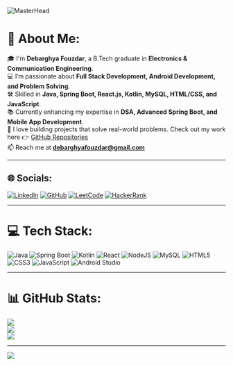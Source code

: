 ![MasterHead](https://repository-images.githubusercontent.com/588181932/e36ec678-7984-4cdd-8e4c-a3932772ff8e)

# 💫 About Me:
🎓 I'm **Debarghya Fouzdar**, a B.Tech graduate in **Electronics & Communication Engineering**.<br>
💻 I’m passionate about **Full Stack Development, Android Development, and Problem Solving**.<br>
🛠 Skilled in **Java, Spring Boot, React.js, Kotlin, MySQL, HTML/CSS, and JavaScript**.<br>
📚 Currently enhancing my expertise in **DSA, Advanced Spring Boot, and Mobile App Development**.<br>
🚀 I love building projects that solve real-world problems. Check out my work here 👉 [GitHub Repositories](https://github.com/Debarghya11)<br>
📫 Reach me at **debarghyafouzdar@gmail.com**

---

## 🌐 Socials:
[![LinkedIn](https://img.shields.io/badge/LinkedIn-%230077B5.svg?logo=linkedin&logoColor=white)](https://linkedin.com/in/debarghya-fouzdar) 
[![GitHub](https://img.shields.io/badge/GitHub-%23121011.svg?logo=github&logoColor=white)](https://github.com/Debarghya11) 
[![LeetCode](https://img.shields.io/badge/LeetCode-FFA116?logo=LeetCode&logoColor=white)](https://leetcode.com/) 
[![HackerRank](https://img.shields.io/badge/HackerRank-2EC866?logo=HackerRank&logoColor=white)](https://www.hackerrank.com/) 

---

# 💻 Tech Stack:
![Java](https://img.shields.io/badge/java-%23ED8B00.svg?style=for-the-badge&logo=java&logoColor=white) 
![Spring Boot](https://img.shields.io/badge/Spring%20Boot-%236DB33F.svg?style=for-the-badge&logo=springboot&logoColor=white) 
![Kotlin](https://img.shields.io/badge/kotlin-%230095D5.svg?style=for-the-badge&logo=kotlin&logoColor=white) 
![React](https://img.shields.io/badge/react-%2320232a.svg?style=for-the-badge&logo=react&logoColor=%2361DAFB) 
![NodeJS](https://img.shields.io/badge/node.js-6DA55F?style=for-the-badge&logo=node.js&logoColor=white) 
![MySQL](https://img.shields.io/badge/mysql-%2300f.svg?style=for-the-badge&logo=mysql&logoColor=white) 
![HTML5](https://img.shields.io/badge/html5-%23E34F26.svg?style=for-the-badge&logo=html5&logoColor=white) 
![CSS3](https://img.shields.io/badge/css3-%231572B6.svg?style=for-the-badge&logo=css3&logoColor=white) 
![JavaScript](https://img.shields.io/badge/javascript-%23323330.svg?style=for-the-badge&logo=javascript&logoColor=%23F7DF1E) 
![Android Studio](https://img.shields.io/badge/Android%20Studio-3DDC84.svg?style=for-the-badge&logo=android-studio&logoColor=white)

---

# 📊 GitHub Stats:
![](https://github-readme-stats.vercel.app/api?username=Debarghya11&theme=tokyonight&hide_border=false&include_all_commits=true&count_private=true)<br/>
![](https://github-readme-streak-stats.herokuapp.com/?user=Debarghya11&theme=tokyonight&hide_border=false)<br/>
![](https://github-readme-stats.vercel.app/api/top-langs/?username=Debarghya11&theme=tokyonight&hide_border=false&include_all_commits=true&count_private=true&layout=compact)

---

[![](https://visitcount.itsvg.in/api?id=Debarghya11&icon=0&color=6)](https://visitcount.itsvg.in)

<!-- Proudly created with GPRM ( https://gprm.itsvg.in ) -->
